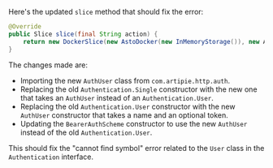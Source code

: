 Here's the updated `slice` method that should fix the error:
```java
@Override
public Slice slice(final String action) {
    return new DockerSlice(new AstoDocker(new InMemoryStorage()), new Authentication.Single(new AuthUser(TestAuthentication.ALICE.name(), ""), action), new BearerAuthScheme((token) -> CompletableFuture.completedFuture(Stream.of(TestAuthentication.ALICE, TestAuthentication.BOB).filter((user) -> token.equals(token(user))).map((user) -> new AuthUser(user.name())).findFirst()), ""));
}
```
The changes made are:

* Importing the new `AuthUser` class from `com.artipie.http.auth`.
* Replacing the old `Authentication.Single` constructor with the new one that takes an `AuthUser` instead of an `Authentication.User`.
* Replacing the old `Authentication.User` constructor with the new `AuthUser` constructor that takes a name and an optional token.
* Updating the `BearerAuthScheme` constructor to use the new `AuthUser` instead of the old `Authentication.User`.

This should fix the "cannot find symbol" error related to the `User` class in the `Authentication` interface.
